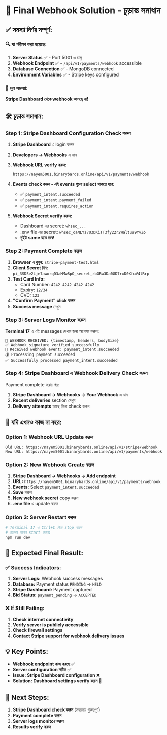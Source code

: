 # 🎯 Final Webhook Solution - চূড়ান্ত সমাধান

## ✅ সমস্যা নির্ণয় সম্পূর্ণ:

### 🔍 যা পরীক্ষা করা হয়েছে:
1. **Server Status** ✅ - Port 5001 এ চালু
2. **Webhook Endpoint** ✅ - `/api/v1/payments/webhook` accessible
3. **Database Connection** ✅ - MongoDB connected
4. **Environment Variables** ✅ - Stripe keys configured

### 🚨 মূল সমস্যা:
**Stripe Dashboard থেকে webhook আসছে না!**

## 🛠️ চূড়ান্ত সমাধান:

### Step 1: Stripe Dashboard Configuration Check করুন

1. **Stripe Dashboard** এ login করুন
2. **Developers → Webhooks** এ যান
3. **Webhook URL verify করুন:**
   ```
   https://nayem5001.binarybards.online/api/v1/payments/webhook
   ```
   
4. **Events check করুন - এই events গুলো select থাকতে হবে:**
   - ✅ `payment_intent.succeeded`
   - ✅ `payment_intent.payment_failed`
   - ✅ `payment_intent.requires_action`

5. **Webhook Secret verify করুন:**
   - Dashboard এর secret: `whsec_...`
   - .env file এর secret: `whsec_oaNLYz7U3DKiTT3fy22r2Waltuu9YvZo`
   - **দুইটা same হতে হবে!**

### Step 2: Payment Complete করুন

1. **Browser এ খুলুন:** `stripe-payment-test.html`
2. **Client Secret দিন:** `pi_3SDSe2Lje7aworqD3aMMw8pO_secret_rbGBw3Da0GD7rxD0XfuV4lRrp`
3. **Test Card Info:**
   - Card Number: `4242 4242 4242 4242`
   - Expiry: `12/34`
   - CVC: `123`
4. **"Confirm Payment" click করুন**
5. **Success message** দেখুন

### Step 3: Server Logs Monitor করুন

**Terminal 17** এ এই messages দেখার জন্য অপেক্ষা করুন:
```
🔔 WEBHOOK RECEIVED: {timestamp, headers, bodySize}
✅ Webhook signature verified successfully
📨 Received webhook event: payment_intent.succeeded
💰 Processing payment succeeded
✅ Successfully processed payment_intent.succeeded
```

### Step 4: Stripe Dashboard এ Webhook Delivery Check করুন

Payment complete করার পর:
1. **Stripe Dashboard → Webhooks → Your Webhook** এ যান
2. **Recent deliveries** section দেখুন
3. **Delivery attempts** আছে কিনা check করুন

## 🔧 যদি এখনও কাজ না করে:

### Option 1: Webhook URL Update করুন
```
Old URL: https://nayem5001.binarybards.online/api/v1/stripe/webhook
New URL: https://nayem5001.binarybards.online/api/v1/payments/webhook
```

### Option 2: New Webhook Create করুন
1. **Stripe Dashboard → Webhooks → Add endpoint**
2. **URL:** `https://nayem5001.binarybards.online/api/v1/payments/webhook`
3. **Events:** Select `payment_intent.succeeded`
4. **Save** করুন
5. **New webhook secret** copy করুন
6. **.env file** এ update করুন

### Option 3: Server Restart করুন
```bash
# Terminal 17 এ Ctrl+C দিয়ে stop করুন
# তারপর আবার start করুন:
npm run dev
```

## 🎯 Expected Final Result:

### ✅ Success Indicators:
1. **Server Logs:** Webhook success messages
2. **Database:** Payment status `PENDING` → `HELD`
3. **Stripe Dashboard:** Payment captured
4. **Bid Status:** `payment_pending` → `ACCEPTED`

### ❌ If Still Failing:
1. **Check internet connectivity**
2. **Verify server is publicly accessible**
3. **Check firewall settings**
4. **Contact Stripe support for webhook delivery issues**

## 💡 Key Points:
- **Webhook endpoint কাজ করছে** ✅
- **Server configuration সঠিক** ✅
- **Issue: Stripe Dashboard configuration** ❌
- **Solution: Dashboard settings verify করুন** 🔧

## 🚀 Next Steps:
1. **Stripe Dashboard check করুন** (সবচেয়ে গুরুত্বপূর্ণ)
2. **Payment complete করুন**
3. **Server logs monitor করুন**
4. **Results verify করুন**